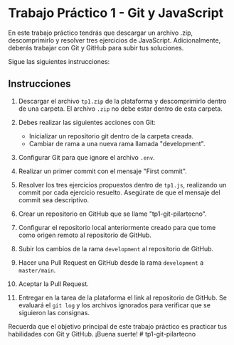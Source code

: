 # Trabajo Práctico 1 - Git y JavaScript

En este trabajo práctico tendrás que descargar un archivo .zip, descomprimirlo y resolver tres ejercicios de JavaScript. Adicionalmente, deberás trabajar con Git y GitHub para subir tus soluciones.

Sigue las siguientes instrucciones:

## Instrucciones

1. Descargar el archivo `tp1.zip` de la plataforma y descomprimirlo dentro de una carpeta. El archivo `.zip` no debe estar dentro de esta carpeta.

2. Debes realizar las siguientes acciones con Git:
    - Inicializar un repositorio git dentro de la carpeta creada.
    - Cambiar de rama a una nueva rama llamada "development".

3. Configurar Git para que ignore el archivo `.env`.

4. Realizar un primer commit con el mensaje "First commit".

5. Resolver los tres ejercicios propuestos dentro de `tp1.js`, realizando un commit por cada ejercicio resuelto. Asegúrate de que el mensaje del commit sea descriptivo.

6. Crear un repositorio en GitHub que se llame "tp1-git-pilartecno". 

7. Configurar el repositorio local anteriormente creado para que tome como origen remoto al repositorio de GitHub.

8. Subir los cambios de la rama `development` al repositorio de GitHub.

9. Hacer una Pull Request en GitHub desde la rama `development` a `master/main`.

10. Aceptar la Pull Request. 

11. Entregar en la tarea de la plataforma el link al repositorio de GitHub. Se evaluará el `git log` y los archivos ignorados para verificar que se siguieron las consignas.

Recuerda que el objetivo principal de este trabajo práctico es practicar tus habilidades con Git y GitHub. ¡Buena suerte!
#   t p 1 - g i t - p i l a r t e c n o  
 